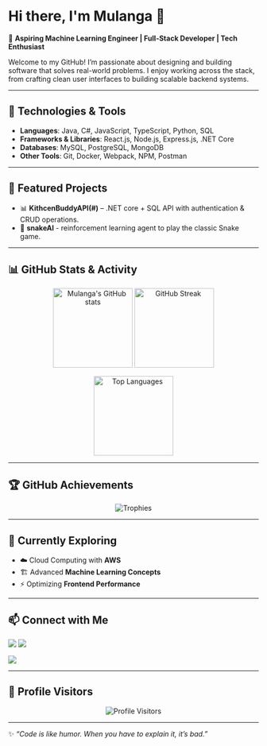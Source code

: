 # Hi there, I'm Mulanga 👋  

🚀 **Aspiring Machine Learning Engineer | Full-Stack Developer | Tech Enthusiast**  

Welcome to my GitHub! I’m passionate about designing and building software that solves real-world problems. I enjoy working across the stack, from crafting clean user interfaces to building scalable backend systems.  

---

## 🔧 Technologies & Tools  
- **Languages**: Java, C#, JavaScript, TypeScript, Python, SQL  
- **Frameworks & Libraries**: React.js, Node.js, Express.js, .NET Core  
- **Databases**: MySQL, PostgreSQL, MongoDB  
- **Other Tools**: Git, Docker, Webpack, NPM, Postman  

---

## 📌 Featured Projects  
- 📊 **KithcenBuddyAPI(#)** – .NET core + SQL API with authentication & CRUD operations.
- 🤖 **snakeAI** -  reinforcement learning agent to play the classic Snake game.

---

## 📊 GitHub Stats & Activity  

<p align="center">
  <img src="https://github-readme-stats.vercel.app/api?username=User021230&show_icons=true&theme=tokyonight" alt="Mulanga's GitHub stats" height="160"/>
  <img src="https://github-readme-streak-stats.herokuapp.com/?user=User021230&theme=tokyonight" alt="GitHub Streak" height="160"/>
</p>

<p align="center">
  <img src="https://github-readme-stats.vercel.app/api/top-langs/?username=User021230&layout=compact&theme=tokyonight" alt="Top Languages" height="160"/>
</p>

---

## 🏆 GitHub Achievements  

<p align="center">
  <img src="https://github-profile-trophy.vercel.app/?username=User021230&theme=tokyonight&no-frame=true&row=1&column=6" alt="Trophies"/>
</p>

---

## 🌱 Currently Exploring  
- ☁️ Cloud Computing with **AWS**  
- 🏗 Advanced **Machine Learning Concepts**  
- ⚡ Optimizing **Frontend Performance**  

---

## 📫 Connect with Me  
<p align="left">
  <a href="https://www.linkedin.com/in/mulangasennelo/"><img src="https://img.shields.io/badge/LinkedIn-0077B5?style=for-the-badge&logo=linkedin&logoColor=white"/></a>
  <a href="mgsennelo@gmail.com"><img src="https://img.shields.io/badge/Email-D14836?style=for-the-badge&logo=gmail&logoColor=white"/></a>
  
  <a href="https://your-portfolio.com"><img src="https://img.shields.io/badge/Portfolio-000000?style=for-the-badge&logo=firefox&logoColor=white"/></a>
</p>  

---

## 👀 Profile Visitors  
<p align="center">
  <img src="https://komarev.com/ghpvc/?username=User021230&style=for-the-badge" alt="Profile Visitors"/>
</p>  

---

✨ _“Code is like humor. When you have to explain it, it’s bad.”_  

